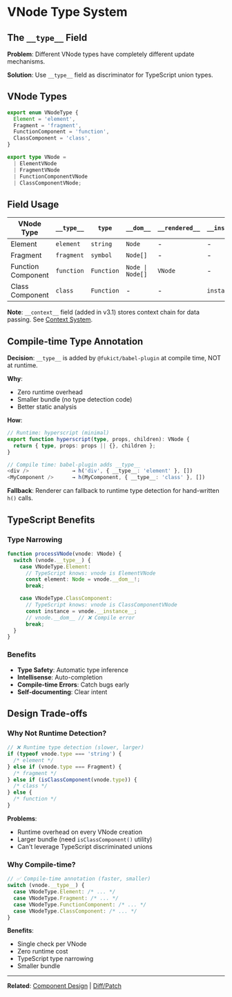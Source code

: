 # VNode Type System

## The `__type__` Field

**Problem**: Different VNode types have completely different update mechanisms.

**Solution**: Use `__type__` field as discriminator for TypeScript union types.

## VNode Types

```typescript
export enum VNodeType {
  Element = 'element',
  Fragment = 'fragment',
  FunctionComponent = 'function',
  ClassComponent = 'class',
}

export type VNode =
  | ElementVNode
  | FragmentVNode
  | FunctionComponentVNode
  | ClassComponentVNode;
```

## Field Usage

| VNode Type         | `__type__` | `type`     | `__dom__`        | `__rendered__` | `__instance__` | `__context__` |
| ------------------ | ---------- | ---------- | ---------------- | -------------- | -------------- | ------------- |
| Element            | `element`  | `string`   | `Node`           | -              | -              | ✅ Optional   |
| Fragment           | `fragment` | `symbol`   | `Node[]`         | -              | -              | ✅ Optional   |
| Function Component | `function` | `Function` | `Node \| Node[]` | `VNode`        | -              | ✅ Optional   |
| Class Component    | `class`    | `Function` | -                | -              | `instance`     | ✅ Optional   |

**Note**: `__context__` field (added in v3.1) stores context chain for data passing. See [Context System](./context-system.md).

## Compile-time Type Annotation

**Decision**: `__type__` is added by `@fukict/babel-plugin` at compile time, NOT at runtime.

**Why**:

- Zero runtime overhead
- Smaller bundle (no type detection code)
- Better static analysis

**How**:

```typescript
// Runtime: hyperscript (minimal)
export function hyperscript(type, props, children): VNode {
  return { type, props: props || {}, children };
}

// Compile time: babel-plugin adds __type__
<div />              → h('div', { __type__: 'element' }, [])
<MyComponent />      → h(MyComponent, { __type__: 'class' }, [])
```

**Fallback**: Renderer can fallback to runtime type detection for hand-written `h()` calls.

## TypeScript Benefits

### Type Narrowing

```typescript
function processVNode(vnode: VNode) {
  switch (vnode.__type__) {
    case VNodeType.Element:
      // TypeScript knows: vnode is ElementVNode
      const element: Node = vnode.__dom__!;
      break;

    case VNodeType.ClassComponent:
      // TypeScript knows: vnode is ClassComponentVNode
      const instance = vnode.__instance__;
      // vnode.__dom__ // ❌ Compile error
      break;
  }
}
```

### Benefits

- **Type Safety**: Automatic type inference
- **Intellisense**: Auto-completion
- **Compile-time Errors**: Catch bugs early
- **Self-documenting**: Clear intent

## Design Trade-offs

### Why Not Runtime Detection?

```typescript
// ❌ Runtime type detection (slower, larger)
if (typeof vnode.type === 'string') {
  /* element */
} else if (vnode.type === Fragment) {
  /* fragment */
} else if (isClassComponent(vnode.type)) {
  /* class */
} else {
  /* function */
}
```

**Problems**:

- Runtime overhead on every VNode creation
- Larger bundle (need `isClassComponent()` utility)
- Can't leverage TypeScript discriminated unions

### Why Compile-time?

```typescript
// ✅ Compile-time annotation (faster, smaller)
switch (vnode.__type__) {
  case VNodeType.Element: /* ... */
  case VNodeType.Fragment: /* ... */
  case VNodeType.FunctionComponent: /* ... */
  case VNodeType.ClassComponent: /* ... */
}
```

**Benefits**:

- Single check per VNode
- Zero runtime cost
- TypeScript type narrowing
- Smaller bundle

---

**Related**: [Component Design](./component-design.md) | [Diff/Patch](./diff-patch.md)
